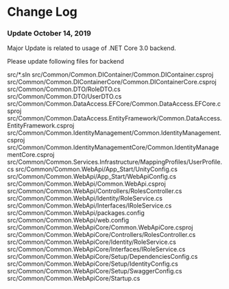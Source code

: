 # Change Log

### Update October 14, 2019

Major Update is related to usage of .NET Core 3.0 backend.

Please update following files for backend

src/*.sln
src/Common/Common.DIContainer/Common.DIContainer.csproj
src/Common/Common.DIContainerCore/Common.DIContainerCore.csproj
src/Common/Common.DTO/RoleDTO.cs
src/Common/Common.DTO/UserDTO.cs
src/Common/Common.DataAccess.EFCore/Common.DataAccess.EFCore.csproj
src/Common/Common.DataAccess.EntityFramework/Common.DataAccess.EntityFramework.csproj
src/Common/Common.IdentityManagement/Common.IdentityManagement.csproj
src/Common/Common.IdentityManagementCore/Common.IdentityManagementCore.csproj
src/Common/Common.Services.Infrastructure/MappingProfiles/UserProfile.cs
src/Common/Common.WebApi/App_Start/UnityConfig.cs
src/Common/Common.WebApi/App_Start/WebApiConfig.cs
src/Common/Common.WebApi/Common.WebApi.csproj
src/Common/Common.WebApi/Controllers/RolesController.cs
src/Common/Common.WebApi/Identity/RoleService.cs
src/Common/Common.WebApi/Interfaces/IRoleService.cs
src/Common/Common.WebApi/packages.config
src/Common/Common.WebApi/web.config
src/Common/Common.WebApiCore/Common.WebApiCore.csproj
src/Common/Common.WebApiCore/Controllers/RolesController.cs
src/Common/Common.WebApiCore/Identity/RoleService.cs
src/Common/Common.WebApiCore/Interfaces/IRoleService.cs
src/Common/Common.WebApiCore/Setup/DependenciesConfig.cs
src/Common/Common.WebApiCore/Setup/IdentityConfig.cs
src/Common/Common.WebApiCore/Setup/SwaggerConfig.cs
src/Common/Common.WebApiCore/Startup.cs
